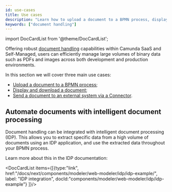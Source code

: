 ```yaml
---
id: use-cases
title: Use cases
description: "Learn how to upload a document to a BPMN process, display and download a document in a user task, and send a document to an external system via a Connector."
keywords: ["document handling"]
---
```


import DocCardList from '@theme/DocCardList';

Offering robust [document handling](/components/document-handling/getting-started.md) capabilities within Camunda SaaS and Self-Managed, users can efficiently manage large volumes of binary data such as PDFs and images across both development and production environments.

In this section we will cover three main use cases:

- [Upload a document to a BPMN process](/components/document-handling/use-cases/upload-document-to-bpmn-process.md);
- [Display and download a document](/components/document-handling/use-cases/display-and-download-document.md);
- [Send a document to an external system via a Connector](/components/document-handling/use-cases/send-document-to-external-system.md).

## Automate documents with intelligent document processing

Document handling can be integrated with intelligent document processing (IDP).
This allows you to extract specific data from a high volume of documents using an IDP application, and use the extracted data throughout your BPMN process.

Learn more about this in the IDP documentation:

<DocCardList items={[{type:"link", href:"/docs/next/components/modeler/web-modeler/idp/idp-example/", label: "IDP integration", docId:"components/modeler/web-modeler/idp/idp-example"}
]}/>
